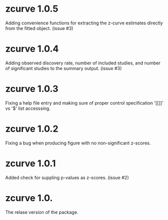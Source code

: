 # zcurve 1.0.5
Adding convenience functions for extracting the z-curve estimates directly from the fitted object. (issue #3)

# zcurve 1.0.4
Adding observed discovery rate, number of included studies, and number of significant studies to the summary output. (issue #3)

# zcurve 1.0.3
Fixing a help file entry and making sure of proper control specification '[[]]' vs '$' list accesssing.

# zcurve 1.0.2
Fixing a bug when producing figure with no non-significant z-scores.

# zcurve 1.0.1
Added check for suppling p-values as z-scores. (issue #2)

# zcurve 1.0.
The relase version of the package.